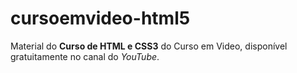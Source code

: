 # cursoemvideo-html5
 Material do **Curso de HTML e CSS3** do Curso em Video, disponível gratuitamente no canal do *YouTube*.
